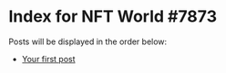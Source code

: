 # Index for NFT World #7873
Posts will be displayed in the order below:

- [Your first post](./001-first.md)

